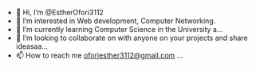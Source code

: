 - 👋 Hi, I’m @EstherOfori3112
- 👀 I’m interested in Web development, Computer Networking.
- 🌱 I’m currently learning Computer Science in the University a...
- 💞️ I’m looking to collaborate on with anyone on your projects and share ideasaa...
- 📫 How to reach me oforiesther3112@gmail.com ...

<!---
EstherOfori3112/EstherOfori3112 is a ✨ special ✨ repository because its `README.md` (this file) appears on your GitHub profile.
You can click the Preview link to take a look at your changes.
--->
